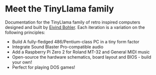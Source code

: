 # Meet the TinyLlama family

Documentation for the TinyLlama family of retro inspired computers designed and built by [Eivind Bohler](https://github.com/eivindbohler). Each iteration is a variation on the following principles:

- Build A fully-fledged 486/Pentium-class PC in a tiny form factor
- Integrate Sound Blaster Pro-compatible audio
- Add a Raspberry Pi Zero 2 for Roland MT-32 and General MIDI music
- Open-source the hardware schematics, board layout and BIOS - build your own!
- Perfect for playing DOS games!
